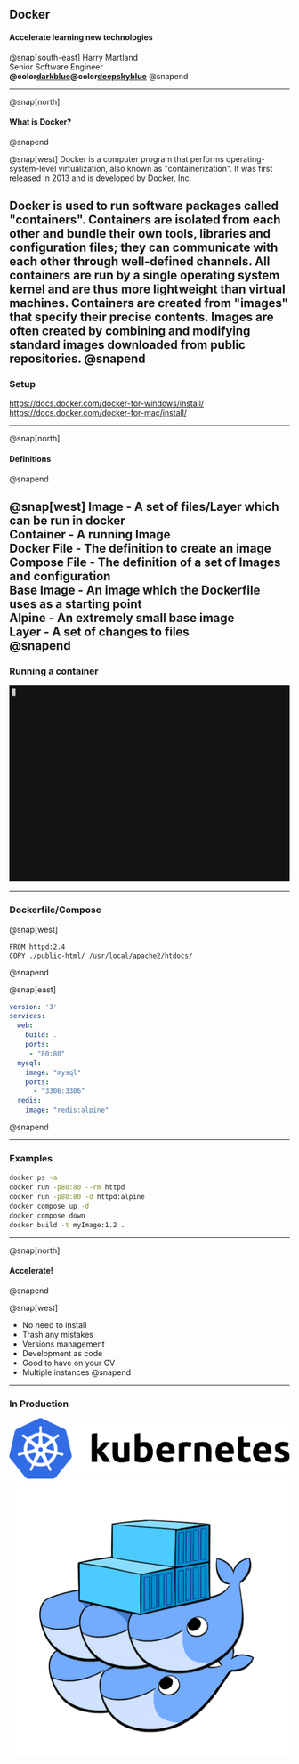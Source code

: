 ## Docker
#### Accelerate learning new technologies
  
  @snap[south-east]
  Harry Martland  
  Senior Software Engineer  
  **@color[darkblue](Booking)@color[deepskyblue](Go)**
  @snapend
  
---

@snap[north]

<h4>What is Docker?</h4>
@snapend

@snap[west]
Docker is a computer program that performs operating-system-level virtualization, also known as "containerization". 
It was first released in 2013 and is developed by Docker, Inc.

Docker is used to run software packages called "containers". 
Containers are isolated from each other and bundle their own tools, libraries and configuration files; 
they can communicate with each other through well-defined channels. 
All containers are run by a single operating system kernel and are thus more lightweight than virtual machines. 
Containers are created from "images" that specify their precise contents. 
Images are often created by combining and modifying standard images downloaded from public repositories.
@snapend
---

### Setup

<https://docs.docker.com/docker-for-windows/install/>
<https://docs.docker.com/docker-for-mac/install/>

--- 

@snap[north]

<h4>Definitions</h4>
@snapend

@snap[west]
**Image** - A set of files/Layer which can be run in docker  
**Container** - A running Image  
**Docker File** - The definition to create an image  
**Compose File** - The definition of a set of Images and configuration  
**Base Image** - An image which the Dockerfile uses as a starting point  
**Alpine** - An extremely small base image  
**Layer** - A set of changes to files  
@snapend
---

### Running a container

![docker-run-httpd](images/docker-run-httpd.gif)

---

### Dockerfile/Compose

@snap[west]
```
FROM httpd:2.4
COPY ./public-html/ /usr/local/apache2/htdocs/
```
@snapend

@snap[east]
```yaml
version: '3'
services:
  web:
    build: .
    ports:
     - "80:80"
  mysql:
    image: "mysql"
    ports:
      - "3306:3306"
  redis:
    image: "redis:alpine"
```
@snapend

---

### Examples

```bash
docker ps -a
docker run -p80:80 --rm httpd
docker run -p80:80 -d httpd:alpine
docker compose up -d
docker compose down
docker build -t myImage:1.2 .
```
---

@snap[north]

<h4>Accelerate!</h4>
@snapend

@snap[west]
 - No need to install
 - Trash any mistakes
 - Versions management
 - Development as code
 - Good to have on your CV
 - Multiple instances
@snapend

---

### In Production

![Kubernetes Logo](images/kubernetes-logo.png)
![Docker Logo](images/docker-logo.png)
